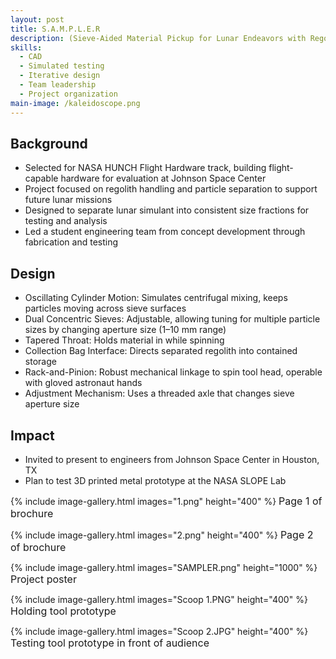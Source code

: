```yaml
---
layout: post
title: S.A.M.P.L.E.R
description: (Sieve-Aided Material Pickup for Lunar Endeavors with Regolith) Led team that created device for sorting samples of lunar material.
skills: 
  - CAD
  - Simulated testing
  - Iterative design
  - Team leadership
  - Project organization
main-image: /kaleidoscope.png
---
```


## Background

- Selected for NASA HUNCH Flight Hardware track, building flight-capable hardware for evaluation at Johnson Space Center
- Project focused on regolith handling and particle separation to support future lunar missions
- Designed to separate lunar simulant into consistent size fractions for testing and analysis
- Led a student engineering team from concept development through fabrication and testing

## Design

- Oscillating Cylinder Motion: Simulates centrifugal mixing, keeps particles moving across sieve surfaces
- Dual Concentric Sieves: Adjustable, allowing tuning for multiple particle sizes by changing aperture size (1–10 mm range)
- Tapered Throat: Holds material in while spinning
- Collection Bag Interface: Directs separated regolith into contained storage
- Rack-and-Pinion: Robust mechanical linkage to spin tool head, operable with gloved astronaut hands
- Adjustment Mechanism: Uses a threaded axle that changes sieve aperture size

## Impact

- Invited to present to engineers from Johnson Space Center in Houston, TX
- Plan to test 3D printed metal prototype at the NASA SLOPE Lab


{% include image-gallery.html images="1.png" height="400" %}
<span style="font-size: 16px">Page 1 of brochure</span> 

{% include image-gallery.html images="2.png" height="400" %}
<span style="font-size: 16px">Page 2 of brochure</span> 

{% include image-gallery.html images="SAMPLER.png" height="1000" %}
<span style="font-size: 16px">Project poster</span> 

{% include image-gallery.html images="Scoop 1.PNG" height="400" %}
<span style="font-size: 16px">Holding tool prototype</span> 

{% include image-gallery.html images="Scoop 2.JPG" height="400" %}
<span style="font-size: 16px">Testing tool prototype in front of audience</span> 


